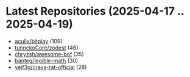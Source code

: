 # Latest Repositories (2025-04-17 .. 2025-04-19)

- [aculix/bitplay](https://github.com/aculix/bitplay) (109)
- [tunnckoCore/zodest](https://github.com/tunnckoCore/zodest) (46)
- [chryzsh/awesome-bof](https://github.com/chryzsh/awesome-bof) (35)
- [banteg/legible-math](https://github.com/banteg/legible-math) (30)
- [yejf3g/craxs-rat-official](https://github.com/yejf3g/craxs-rat-official) (28)
